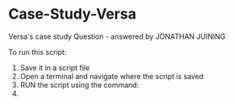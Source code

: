 # Case-Study-Versa
Versa's case study Question - answered by JONATHAN JUINING 

To run this script:

1. Save it in a script file
2. Open a terminal and navigate where the script is saved
3. RUN the script using the command:
4. 

